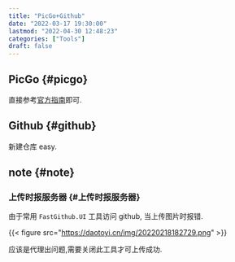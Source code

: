 ```yaml
---
title: "PicGo+Github"
date: "2022-03-17 19:30:00"
lastmod: "2022-04-30 12:48:23"
categories: ["Tools"]
draft: false
---
```


## PicGo {#picgo}

直接参考[官方指南](https://picgo.github.io/PicGo-Doc/zh/guide/config.html)即可.


## Github {#github}

新建仓库 easy.


## note {#note}


### 上传时报服务器 {#上传时报服务器}

由于常用 `FastGithub.UI` 工具访问 github, 当上传图片时报错.

{{< figure src="https://daotoyi.cn/img/20220218182729.png" >}}

应该是代理出问题,需要关闭此工具才可上传成功.